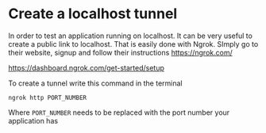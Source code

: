 # Create a localhost tunnel



In order to test an application running on localhost. It can be very useful to create a public link to localhost. That is easily done with Ngrok. SImply go to their website, signup and follow their instructions https://ngrok.com/

https://dashboard.ngrok.com/get-started/setup

To create a tunnel write this command in the terminal

```
ngrok http PORT_NUMBER
```

Where `PORT_NUMBER` needs to be replaced with the port number your application has